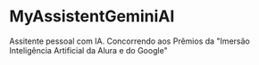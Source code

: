 # MyAssistentGeminiAI
Assitente pessoal com IA. Concorrendo aos Prêmios da "Imersão Inteligência Artificial da Alura e do Google"
